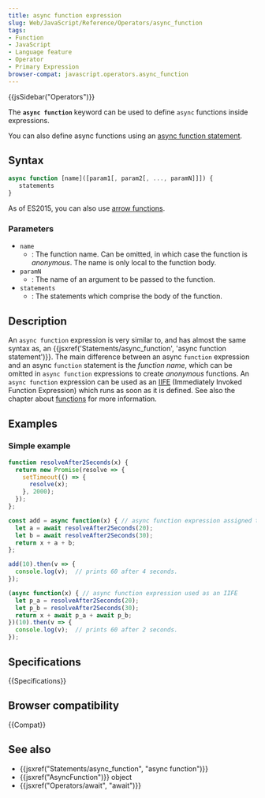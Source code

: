 ```yaml
---
title: async function expression
slug: Web/JavaScript/Reference/Operators/async_function
tags:
- Function
- JavaScript
- Language feature
- Operator
- Primary Expression
browser-compat: javascript.operators.async_function
---
```

{{jsSidebar("Operators")}}

The **`async function`** keyword can be used to define `async` functions inside
expressions.

You can also define async functions using
an [async function statement](/en-US/docs/Web/JavaScript/Reference/Statements/async_function "The async function keyword can be used to define async functions inside expressions.").

## Syntax

```js
async function [name]([param1[, param2[, ..., paramN]]]) {
   statements
}
```

As of ES2015, you can also
use [arrow functions](/en-US/docs/Web/JavaScript/Reference/Functions/Arrow_functions).

### Parameters

*   `name`
    *   : The function name. Can be omitted, in which case the function is
        *anonymous*. The name is only local to the function body.
*   `paramN`
    *   : The name of an argument to be passed to the function.
*   `statements`
    *   : The statements which comprise the body of the function.

## Description

An `async function` expression is very similar to, and has almost the same
syntax as, an
{{jsxref('Statements/async_function', 'async function statement')}}.
The main difference between an async `function` expression and an async
`function` statement is the *function name*, which can be omitted in
`async function` expressions to create *anonymous* functions. An
`async function` expression can be used as an [IIFE](/en-US/docs/Glossary/IIFE)
(Immediately Invoked Function Expression) which runs as soon as it is
defined. See also the chapter about
[functions](/en-US/docs/Web/JavaScript/Reference/Functions) for more
information.

## Examples

### Simple example

```js
function resolveAfter2Seconds(x) {
  return new Promise(resolve => {
    setTimeout(() => {
      resolve(x);
    }, 2000);
  });
};

const add = async function(x) { // async function expression assigned to a variable
  let a = await resolveAfter2Seconds(20);
  let b = await resolveAfter2Seconds(30);
  return x + a + b;
};

add(10).then(v => {
  console.log(v);  // prints 60 after 4 seconds.
});

(async function(x) { // async function expression used as an IIFE
  let p_a = resolveAfter2Seconds(20);
  let p_b = resolveAfter2Seconds(30);
  return x + await p_a + await p_b;
})(10).then(v => {
  console.log(v);  // prints 60 after 2 seconds.
});
```

## Specifications

{{Specifications}}

## Browser compatibility

{{Compat}}

## See also

*   {{jsxref("Statements/async_function", "async function")}}
*   {{jsxref("AsyncFunction")}} object
*   {{jsxref("Operators/await", "await")}}
